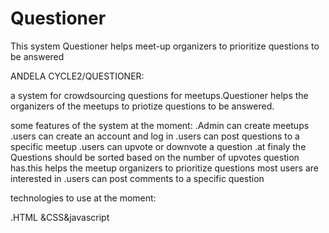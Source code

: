 # Questioner
This system Questioner helps meet-up organizers to prioritize questions to be answered


ANDELA CYCLE2/QUESTIONER:

a system for crowdsourcing questions for meetups.Questioner helps the organizers of the meetups to priotize questions to be answered.

some features of the system at the moment: .Admin can create meetups .users can create an account and log in .users can post questions to a specific meetup .users can upvote or downvote a question .at finaly the Questions should be sorted based on the number of upvotes question has.this helps the meetup organizers to prioritize questions most users are interested in .users can post comments to a specific question

technologies to use at the moment:

.HTML &CSS&javascript
